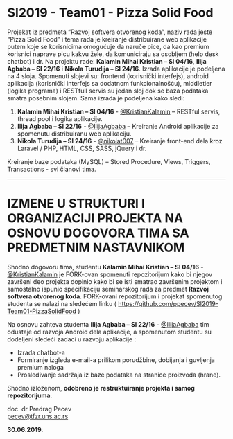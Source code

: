 # SI2019 - Team01 - Pizza Solid Food
Projekat iz predmeta “Razvoj softvera otvorenog koda”, naziv rada jeste “Pizza Solid Food”  i tema rada je kreiranje distribuirane web aplikacije putem koje se korisnicima omogućuje da naruče pice, da kao premium korisnici naprave picu kakvu žele, da komuniciraju sa osobljem (help desk chatbot) i dr. Na projektu rade: **Kalamin Mihai Kristian – SI 04/16**, **Ilija Agbaba – SI 22/16** i **Nikola Turudija – SI 24/16**. Izrada aplikacije je podeljena na 4 sloja. Spomenuti slojevi su: frontend (korisnički interfejs), android aplikacija (korisnički interfejs sa dodatnom funkcionalnošću), middletier (logika programa) i RESTfull servis su jedan sloj dok se baza podataka smatra posebnim slojem. Sama izrada je podeljena kako sledi: 
1. **Kalamin Mihai Kristian – SI 04/16** - [@KristianKalamin](https://github.com/KristianKalamin "@KristianKalamin") – RESTful servis, thread pool i logika aplikacije.
2. **Ilija Agbaba – SI 22/16** - [@IlijaAgbaba](https://github.com/IlijaAgbaba "@IlijaAgbaba") – Kreiranje Android aplikacije za spomenutu distribuiranu web aplikaciju.
3. **Nikola Turudija – SI 24/16** - [@nikolat007](https://github.com/nikolat007 "@nikolat007") – Kreiranje front-end dela kroz Laravel / PHP, HTML, CSS, SASS, jQuery i dr.

Kreiranje baze podataka (MySQL) – Stored Procedure, Views, Triggers, Transactions - svi članovi tima.

<hr/>

# IZMENE U STRUKTURI I ORGANIZACIJI PROJEKTA NA OSNOVU DOGOVORA TIMA SA PREDMETNIM NASTAVNIKOM

Shodno dogovoru tima, studentu **Kalamin Mihai Kristian – SI 04/16** - [@KristianKalamin](https://github.com/KristianKalamin "@KristianKalamin") je FORK-ovan spomenuti repozitorijum kako bi njegov završeni deo projekta dopinio kako bi se isti smatrao završenim projektom i samostalno ispunio specifikaciju seminarskog rada za predmet **Razvoj softvera otvorenog koda**. FORK-ovani repozitorijum i projekat spomenutog studenta se nalazi na sledećem linku ( https://github.com/ppecev/SI2019-Team01-PizzaSolidFood )

Na osnovu zahteva studenta **Ilija Agbaba – SI 22/16** - [@IlijaAgbaba](https://github.com/IlijaAgbaba "@IlijaAgbaba") tim odustaje od razvoja Android dela aplikacije, a spomenutom studentu su dodeljeni sledeći zadaci u razvoju aplikacije :
- Izrada chatbot-a
- Formiranje izgleda e-mail-a prilikom porudžbine, dobijanja i guvljenja premium naloga
- Prosleđivanje sadržaja iz baze podataka na stranice proizvoda (hrane).

Shodno izloženom, **odobreno je restruktuiranje projekta i samog repozitorijuma**.

doc. dr Predrag Pecev <br/>
pecev@tfzr.uns.ac.rs

**30.06.2019.**


